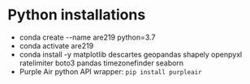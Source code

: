 
# Python installations

- conda create --name are219 python=3.7
- conda activate are219
- conda install -y matplotlib descartes geopandas shapely openpyxl ratelimiter boto3 pandas timezonefinder seaborn
- Purple Air python API wrapper: `pip install purpleair`